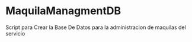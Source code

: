 # MaquilaManagmentDB
Script para Crear la Base De Datos para la administracion de maquilas del servicio 
